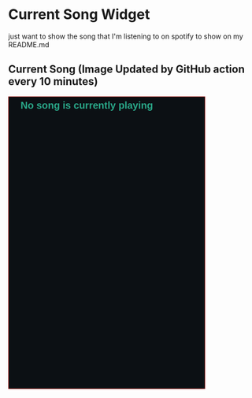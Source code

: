 # Current Song Widget
just want to show the song that I'm listening to on spotify to show on my README.md

## Current Song (Image Updated by GitHub action every 10 minutes)
![](songs-pictures/image633.png)

